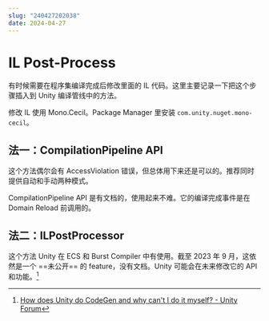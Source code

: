 ```yaml
---
slug: "240427202038"
date: 2024-04-27
---
```


# IL Post-Process


有时候需要在程序集编译完成后修改里面的 IL 代码。这里主要记录一下把这个步骤插入到 Unity 编译管线中的方法。

修改 IL 使用 Mono.Cecil。Package Manager 里安装 `com.unity.nuget.mono-cecil`。


## 法一：CompilationPipeline API

这个方法偶尔会有 AccessViolation 错误，但总体用下来还是可以的。推荐同时提供自动和手动两种模式。

CompilationPipeline API 是有文档的，使用起来不难。它的编译完成事件是在 Domain Reload 前调用的。

## 法二：ILPostProcessor

这个方法 Unity 在 ECS 和 Burst Compiler 中有使用。截至 2023 年 9 月，这依然是一个 ==未公开== 的 feature，没有文档。Unity 可能会在未来修改它的 API 和功能。[^1]


[^1]: [How does Unity do CodeGen and why can't I do it myself? - Unity Forum](https://forum.unity.com/threads/how-does-unity-do-codegen-and-why-cant-i-do-it-myself.853867/#post-5646937)